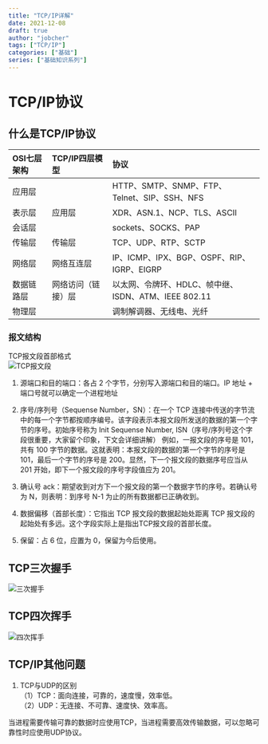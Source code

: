 ```yaml
---
title: "TCP/IP详解"
date: 2021-12-08
draft: true
author: "jobcher"
tags: ["TCP/IP"]
categories: ["基础"]
series: ["基础知识系列"]
---
```

# TCP/IP协议

## 什么是TCP/IP协议
|OSI七层架构|TCP/IP四层模型|协议|
|:----|:----|:----|
|应用层||HTTP、SMTP、SNMP、FTP、Telnet、SIP、SSH、NFS|
|表示层|应用层|XDR、ASN.1、NCP、TLS、ASCII|
|会话层||sockets、SOCKS、PAP|
|传输层|传输层|TCP、UDP、RTP、SCTP|
|网络层|网络互连层|IP、ICMP、IPX、BGP、OSPF、RIP、IGRP、EIGRP|
|数据链路层|网络访问（链接）层|以太网、令牌环、HDLC、帧中继、ISDN、ATM、IEEE 802.11|
|物理层||调制解调器、无线电、光纤|

### 报文结构
TCP报文段首部格式  
![TCP报文段](/images/tcp.png)  
  
1. 源端口和目的端口：各占 2 个字节，分别写入源端口和目的端口。IP 地址 + 端口号就可以确定一个进程地址
2. 序号/序列号（Sequense Number，SN）：在一个 TCP 连接中传送的字节流中的每一个字节都按顺序编号。该字段表示本报文段所发送的数据的第一个字节的序号。初始序号称为 Init Sequense Number, ISN（序号/序列号这个字段很重要，大家留个印象，下文会详细讲解）
例如，一报文段的序号是 101，共有 100 字节的数据。这就表明：本报文段的数据的第一个字节的序号是 101，最后一个字节的序号是 200。显然，下一个报文段的数据序号应当从 201 开始，即下一个报文段的序号字段值应为 201。

3. 确认号 ack：期望收到对方下一个报文段的第一个数据字节的序号。若确认号为 N，则表明：到序号 N-1 为止的所有数据都已正确收到。
4. 数据偏移（首部长度）：它指出 TCP 报文段的数据起始处距离 TCP 报文段的起始处有多远。这个字段实际上是指出TCP报文段的首部长度。
5. 保留：占 6 位，应置为 0，保留为今后使用。

## TCP三次握手
![三次握手](/images/tcp1.gif)

## TCP四次挥手
![四次挥手](/images/tcp2.gif)

## TCP/IP其他问题
1. TCP与UDP的区别  
（1）TCP：面向连接，可靠的，速度慢，效率低。  
（2）UDP：无连接、不可靠、速度快、效率高。  
  
当进程需要传输可靠的数据时应使用TCP，当进程需要高效传输数据，可以忽略可靠性时应使用UDP协议。  